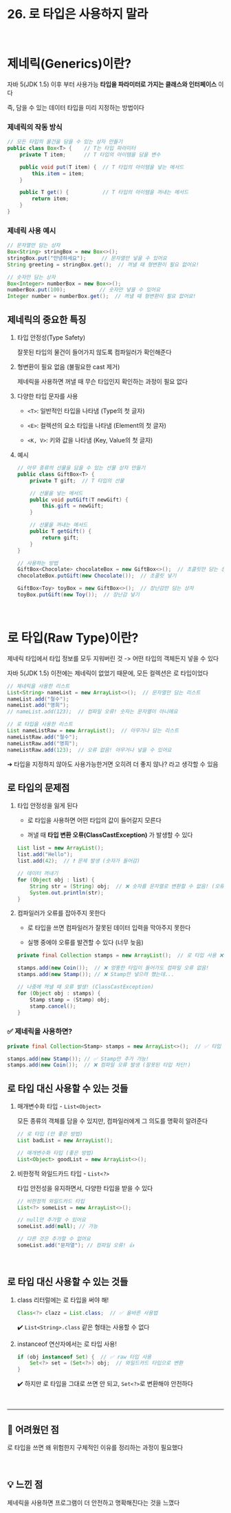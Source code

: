 # 26. 로 타입은 사용하지 말라

<br>

# 제네릭(Generics)이란?

자바 5(JDK 1.5) 이후 부터 사용가능 **타입을 파라미터로 가지는 클래스와 인터페이스** 이다

즉, 담을 수 있는 데이터 타입을 미리 지정하는 방법이다

### 제네릭의 작동 방식

```java
// 모든 타입의 물건을 담을 수 있는 상자 만들기
public class Box<T> {    // T는 타입 파라미터
    private T item;      // T 타입의 아이템을 담을 변수

    public void put(T item) {  // T 타입의 아이템을 넣는 메서드
        this.item = item;
    }

    public T get() {           // T 타입의 아이템을 꺼내는 메서드
        return item;
    }
}
```

### 제네릭 사용 예시

```java
// 문자열만 담는 상자
Box<String> stringBox = new Box<>();
stringBox.put("안녕하세요");     // 문자열만 넣을 수 있어요
String greeting = stringBox.get();  // 꺼낼 때 형변환이 필요 없어요!

// 숫자만 담는 상자
Box<Integer> numberBox = new Box<>();
numberBox.put(100);           // 숫자만 넣을 수 있어요
Integer number = numberBox.get();  // 꺼낼 때 형변환이 필요 없어요!
```

## 제네릭의 중요한 특징

1. 타입 안정성(Type Safety)

   잘못된 타입의 물건이 들어가지 않도록 컴파일러가 확인해준다

2. 형변환이 필요 없음 (불필요한 cast 제거)

   제네릭을 사용하면 꺼낼 때 무슨 타입인지 확인하는 과정이 필요 없다

3. 다양한 타입 문자를 사용

   - `<T>`: 일반적인 타입을 나타냄 (Type의 첫 글자)

   - `<E>`: 컬렉션의 요소 타입을 나타냄 (Element의 첫 글자)

   - `<K, V>`: 키와 값을 나타냄 (Key, Value의 첫 글자)

4. 예시

   ```java
   // 아무 종류의 선물을 담을 수 있는 선물 상자 만들기
   public class GiftBox<T> {
       private T gift;  // T 타입의 선물

       // 선물을 넣는 메서드
       public void putGift(T newGift) {
           this.gift = newGift;
       }

       // 선물을 꺼내는 메서드
       public T getGift() {
           return gift;
       }
   }

   // 사용하는 방법
   GiftBox<Chocolate> chocolateBox = new GiftBox<>();  // 초콜릿만 담는 상자
   chocolateBox.putGift(new Chocolate());  // 초콜릿 넣기

   GiftBox<Toy> toyBox = new GiftBox<>();  // 장난감만 담는 상자
   toyBox.putGift(new Toy());  // 장난감 넣기
   ```

<br>

# 로 타입(Raw Type)이란?

제네릭 타입에서 타입 정보를 모두 지워버린 것 -> 어떤 타입의 객체든지 넣을 수 있다

자바 5(JDK 1.5) 이전에는 제네릭이 없었기 때문에, 모든 컬렉션은 로 타입이었다

```java
// 제네릭을 사용한 리스트
List<String> nameList = new ArrayList<>();  // 문자열만 담는 리스트
nameList.add("철수");
nameList.add("영희");
// nameList.add(123);  // 컴파일 오류! 숫자는 문자열이 아니에요

// 로 타입을 사용한 리스트
List nameListRaw = new ArrayList();  // 아무거나 담는 리스트
nameListRaw.add("철수");
nameListRaw.add("영희");
nameListRaw.add(123);  // 오류 없음! 아무거나 넣을 수 있어요
```

➔ 타입을 지정하지 않아도 사용가능한거면 오히려 더 좋지 않나? 라고 생각할 수 있음

## 로 타입의 문제점

1. 타입 안정성을 잃게 된다

   - 로 타입을 사용하면 어떤 타입의 값이 들어갈지 모른다

   - 꺼낼 때 **타입 변환 오류(ClassCastException)** 가 발생할 수 있다

   ```java
   List list = new ArrayList();
   list.add("Hello");
   list.add(42);  // ❗ 문제 발생 (숫자가 들어감)

   // 데이터 꺼내기
   for (Object obj : list) {
       String str = (String) obj;  // ❌ 숫자를 문자열로 변환할 수 없음! (오류 발생)
       System.out.println(str);
   }
   ```

2. 컴파일러가 오류를 잡아주지 못한다

   - 로 타입을 쓰면 컴파일러가 잘못된 데이터 입력을 막아주지 못한다

   - 실행 중에야 오류를 발견할 수 있다 (너무 늦음)

   ```java
   private final Collection stamps = new ArrayList();  // 로 타입 사용 ❌

   stamps.add(new Coin());  // ❌ 엉뚱한 타입이 들어가도 컴파일 오류 없음!
   stamps.add(new Stamp()); // ❌ Stamp만 넣으려 했는데...

   // 나중에 꺼낼 때 오류 발생! (ClassCastException)
   for (Object obj : stamps) {
       Stamp stamp = (Stamp) obj;
       stamp.cancel();
   }
   ```

### ✅ 제네릭을 사용하면?

```java
private final Collection<Stamp> stamps = new ArrayList<>();  // ✅ 타입 명확하게 지정!

stamps.add(new Stamp()); // ✅ Stamp만 추가 가능!
stamps.add(new Coin());  // ❌ 컴파일 오류 발생 (잘못된 타입 차단!)
```

## 로 타입 대신 사용할 수 있는 것들

1. 매개변수화 타입 - `List<Object>`

   모든 종류의 객체를 담을 수 있지만, 컴파일러에게 그 의도를 명확히 알려준다

   ```java
   // 로 타입 (안 좋은 방법)
   List badList = new ArrayList();

   // 매개변수화 타입 (좋은 방법)
   List<Object> goodList = new ArrayList<>();

   ```

2. 비한정적 와일드카드 타입 - `List<?>`

   타입 안전성을 유지하면서, 다양한 타입을 받을 수 있다

   ```java
   // 비한정적 와일드카드 타입
   List<?> someList = new ArrayList<>();

   // null만 추가할 수 있어요
   someList.add(null); // 가능

   // 다른 것은 추가할 수 없어요
   someList.add("문자열"); // 컴파일 오류! 👍
   ```

<br>

## 로 타입 대신 사용할 수 있는 것들

1. class 리터럴에는 로 타입을 써야 해!

   ```java
   Class<?> clazz = List.class;  // ✅ 올바른 사용법
   ```

   ✔️ `List<String>.class` 같은 형태는 사용할 수 없다

2. instanceof 연산자에서는 로 타입 사용!
   ```java
   if (obj instanceof Set) {  // ✅ raw 타입 사용
       Set<?> set = (Set<?>) obj;  // 와일드카드 타입으로 변환
   }
   ```
   ✔️ 하지만 로 타입을 그대로 쓰면 안 되고, `Set<?>`로 변환해야 안전하다

<br>

---

## 🧩 어려웠던 점

로 타입을 쓰면 왜 위험한지 구체적인 이유를 정리하는 과정이 필요했다

<br>

## 💡 느낀 점

제네릭을 사용하면 프로그램이 더 안전하고 명확해진다는 것을 느꼈다
